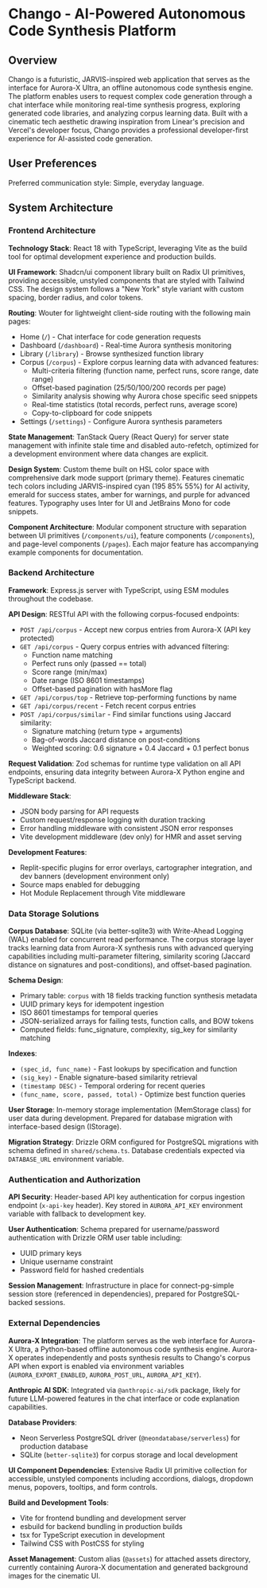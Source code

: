 # Chango - AI-Powered Autonomous Code Synthesis Platform

## Overview

Chango is a futuristic, JARVIS-inspired web application that serves as the interface for Aurora-X Ultra, an offline autonomous code synthesis engine. The platform enables users to request complex code generation through a chat interface while monitoring real-time synthesis progress, exploring generated code libraries, and analyzing corpus learning data. Built with a cinematic tech aesthetic drawing inspiration from Linear's precision and Vercel's developer focus, Chango provides a professional developer-first experience for AI-assisted code generation.

## User Preferences

Preferred communication style: Simple, everyday language.

## System Architecture

### Frontend Architecture

**Technology Stack**: React 18 with TypeScript, leveraging Vite as the build tool for optimal development experience and production builds.

**UI Framework**: Shadcn/ui component library built on Radix UI primitives, providing accessible, unstyled components that are styled with Tailwind CSS. The design system follows a "New York" style variant with custom spacing, border radius, and color tokens.

**Routing**: Wouter for lightweight client-side routing with the following main pages:
- Home (`/`) - Chat interface for code generation requests
- Dashboard (`/dashboard`) - Real-time Aurora synthesis monitoring
- Library (`/library`) - Browse synthesized function library
- Corpus (`/corpus`) - Explore corpus learning data with advanced features:
  - Multi-criteria filtering (function name, perfect runs, score range, date range)
  - Offset-based pagination (25/50/100/200 records per page)
  - Similarity analysis showing why Aurora chose specific seed snippets
  - Real-time statistics (total records, perfect runs, average score)
  - Copy-to-clipboard for code snippets
- Settings (`/settings`) - Configure Aurora synthesis parameters

**State Management**: TanStack Query (React Query) for server state management with infinite stale time and disabled auto-refetch, optimized for a development environment where data changes are explicit.

**Design System**: Custom theme built on HSL color space with comprehensive dark mode support (primary theme). Features cinematic tech colors including JARVIS-inspired cyan (195 85% 55%) for AI activity, emerald for success states, amber for warnings, and purple for advanced features. Typography uses Inter for UI and JetBrains Mono for code snippets.

**Component Architecture**: Modular component structure with separation between UI primitives (`/components/ui`), feature components (`/components`), and page-level components (`/pages`). Each major feature has accompanying example components for documentation.

### Backend Architecture

**Framework**: Express.js server with TypeScript, using ESM modules throughout the codebase.

**API Design**: RESTful API with the following corpus-focused endpoints:
- `POST /api/corpus` - Accept new corpus entries from Aurora-X (API key protected)
- `GET /api/corpus` - Query corpus entries with advanced filtering:
  - Function name matching
  - Perfect runs only (passed == total)
  - Score range (min/max)
  - Date range (ISO 8601 timestamps)
  - Offset-based pagination with hasMore flag
- `GET /api/corpus/top` - Retrieve top-performing functions by name
- `GET /api/corpus/recent` - Fetch recent corpus entries
- `POST /api/corpus/similar` - Find similar functions using Jaccard similarity:
  - Signature matching (return type + arguments)
  - Bag-of-words Jaccard distance on post-conditions
  - Weighted scoring: 0.6 signature + 0.4 Jaccard + 0.1 perfect bonus

**Request Validation**: Zod schemas for runtime type validation on all API endpoints, ensuring data integrity between Aurora-X Python engine and TypeScript backend.

**Middleware Stack**:
- JSON body parsing for API requests
- Custom request/response logging with duration tracking
- Error handling middleware with consistent JSON error responses
- Vite development middleware (dev only) for HMR and asset serving

**Development Features**: 
- Replit-specific plugins for error overlays, cartographer integration, and dev banners (development environment only)
- Source maps enabled for debugging
- Hot Module Replacement through Vite middleware

### Data Storage Solutions

**Corpus Database**: SQLite (via better-sqlite3) with Write-Ahead Logging (WAL) enabled for concurrent read performance. The corpus storage layer tracks learning data from Aurora-X synthesis runs with advanced querying capabilities including multi-parameter filtering, similarity scoring (Jaccard distance on signatures and post-conditions), and offset-based pagination.

**Schema Design**: 
- Primary table: `corpus` with 18 fields tracking function synthesis metadata
- UUID primary keys for idempotent ingestion
- ISO 8601 timestamps for temporal queries
- JSON-serialized arrays for failing tests, function calls, and BOW tokens
- Computed fields: func_signature, complexity, sig_key for similarity matching

**Indexes**:
- `(spec_id, func_name)` - Fast lookups by specification and function
- `(sig_key)` - Enable signature-based similarity retrieval
- `(timestamp DESC)` - Temporal ordering for recent queries
- `(func_name, score, passed, total)` - Optimize best function queries

**User Storage**: In-memory storage implementation (MemStorage class) for user data during development. Prepared for database migration with interface-based design (IStorage).

**Migration Strategy**: Drizzle ORM configured for PostgreSQL migrations with schema defined in `shared/schema.ts`. Database credentials expected via `DATABASE_URL` environment variable.

### Authentication and Authorization

**API Security**: Header-based API key authentication for corpus ingestion endpoint (`x-api-key` header). Key stored in `AURORA_API_KEY` environment variable with fallback to development key.

**User Authentication**: Schema prepared for username/password authentication with Drizzle ORM user table including:
- UUID primary keys
- Unique username constraint
- Password field for hashed credentials

**Session Management**: Infrastructure in place for connect-pg-simple session store (referenced in dependencies), prepared for PostgreSQL-backed sessions.

### External Dependencies

**Aurora-X Integration**: The platform serves as the web interface for Aurora-X Ultra, a Python-based offline autonomous code synthesis engine. Aurora-X operates independently and posts synthesis results to Chango's corpus API when export is enabled via environment variables (`AURORA_EXPORT_ENABLED`, `AURORA_POST_URL`, `AURORA_API_KEY`).

**Anthropic AI SDK**: Integrated via `@anthropic-ai/sdk` package, likely for future LLM-powered features in the chat interface or code explanation capabilities.

**Database Providers**:
- Neon Serverless PostgreSQL driver (`@neondatabase/serverless`) for production database
- SQLite (`better-sqlite3`) for corpus storage and local development

**UI Component Dependencies**: Extensive Radix UI primitive collection for accessible, unstyled components including accordions, dialogs, dropdown menus, popovers, tooltips, and form controls.

**Build and Development Tools**:
- Vite for frontend bundling and development server
- esbuild for backend bundling in production builds
- tsx for TypeScript execution in development
- Tailwind CSS with PostCSS for styling

**Asset Management**: Custom alias (`@assets`) for attached assets directory, currently containing Aurora-X documentation and generated background images for the cinematic UI.